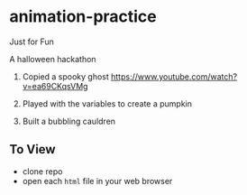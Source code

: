 # animation-practice
Just for Fun

A halloween hackathon
1. Copied a spooky ghost
https://www.youtube.com/watch?v=ea69CKqsVMg

2. Played with the variables to create a pumpkin

3. Built a bubbling cauldren

## To View
- clone repo
- open each `html` file in your web browser

